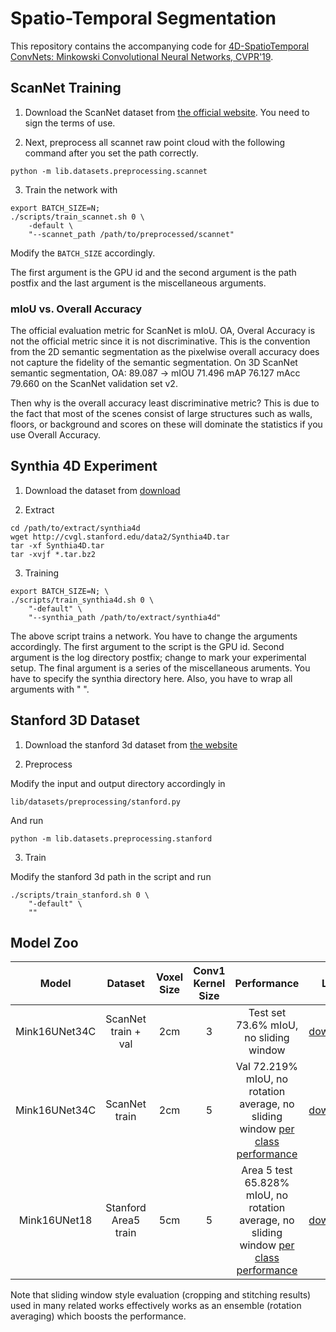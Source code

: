 # Spatio-Temporal Segmentation

This repository contains the accompanying code for [4D-SpatioTemporal ConvNets: Minkowski Convolutional Neural Networks, CVPR'19](https://arxiv.org/abs/1904.08755).


## ScanNet Training

1. Download the ScanNet dataset from [the official website](http://kaldir.vc.in.tum.de/scannet_benchmark/documentation). You need to sign the terms of use.

2. Next, preprocess all scannet raw point cloud with the following command after you set the path correctly.

```
python -m lib.datasets.preprocessing.scannet
```

3. Train the network with

```
export BATCH_SIZE=N;
./scripts/train_scannet.sh 0 \
	-default \
	"--scannet_path /path/to/preprocessed/scannet"
```

Modify the `BATCH_SIZE` accordingly.

The first argument is the GPU id and the second argument is the path postfix
and the last argument is the miscellaneous arguments.


### mIoU vs. Overall Accuracy

The official evaluation metric for ScanNet is mIoU.
OA, Overal Accuracy is not the official metric since it is not discriminative. This is the convention from the 2D semantic segmentation as the pixelwise overall accuracy does not capture the fidelity of the semantic segmentation.
On 3D ScanNet semantic segmentation, OA: 89.087 -> mIOU 71.496 mAP 76.127 mAcc 79.660 on the ScanNet validation set v2.

Then why is the overall accuracy least discriminative metric?  This is due to the fact that most of the scenes consist of large structures
such as walls, floors, or background and scores on these will dominate the statistics if you use Overall Accuracy.


## Synthia 4D Experiment

1. Download the dataset from [download](http://cvgl.stanford.edu/data2/Synthia4D.tar)

2. Extract

```
cd /path/to/extract/synthia4d
wget http://cvgl.stanford.edu/data2/Synthia4D.tar
tar -xf Synthia4D.tar
tar -xvjf *.tar.bz2
```

3. Training

```
export BATCH_SIZE=N; \
./scripts/train_synthia4d.sh 0 \
	"-default" \
	"--synthia_path /path/to/extract/synthia4d"
```

The above script trains a network. You have to change the arguments accordingly. The first argument to the script is the GPU id. Second argument is the log directory postfix; change to mark your experimental setup. The final argument is a series of the miscellaneous aruments. You have to specify the synthia directory here. Also, you have to wrap all arguments with " ".


## Stanford 3D Dataset

1. Download the stanford 3d dataset from [the website](http://buildingparser.stanford.edu/dataset.html)

2. Preprocess

Modify the input and output directory accordingly in

`lib/datasets/preprocessing/stanford.py`

And run

```
python -m lib.datasets.preprocessing.stanford
```

3. Train

Modify the stanford 3d path in the script and run

```
./scripts/train_stanford.sh 0 \
	"-default" \
	""
```

## Model Zoo

| Model         | Dataset             | Voxel Size | Conv1 Kernel Size | Performance              | Link   |
|:-------------:|:-------------------:|:----------:|:-----------------:|:-------------------------------------------------------------------------------:|:------:|
| Mink16UNet34C | ScanNet train + val | 2cm        | 3                 | Test set 73.6% mIoU, no sliding window                                          | [download](https://node1.chrischoy.org/data/publications/minknet/Mink16UNet34C_ScanNet.pth) |
| Mink16UNet34C | ScanNet train       | 2cm        | 5                 | Val 72.219% mIoU, no rotation average, no sliding window [per class performance](https://github.com/chrischoy/SpatioTemporalSegmentation/issues/13) | [download](https://node1.chrischoy.org/data/publications/minknet/MinkUNet34C-train-conv1-5.pth) |
| Mink16UNet18  | Stanford Area5 train | 5cm       | 5                 | Area 5 test 65.828% mIoU, no rotation average, no sliding window [per class performance](https://pastebin.com/Gj3PrPFr) | [download](https://node1.chrischoy.org/data/publications/minknet/Mink16UNet18_stanford-conv1-5.pth) |

Note that sliding window style evaluation (cropping and stitching results) used in many related works effectively works as an ensemble (rotation averaging) which boosts the performance.
